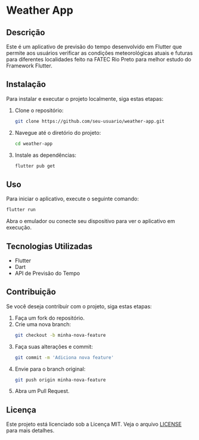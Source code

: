 # Weather App

## Descrição
Este é um aplicativo de previsão do tempo desenvolvido em Flutter que permite aos usuários verificar as condições meteorológicas atuais e futuras para diferentes localidades feito na FATEC Rio Preto para melhor estudo do Framework Flutter.

## Instalação
Para instalar e executar o projeto localmente, siga estas etapas:

1. Clone o repositório:
    ```bash
    git clone https://github.com/seu-usuario/weather-app.git
    ```
2. Navegue até o diretório do projeto:
    ```bash
    cd weather-app
    ```
3. Instale as dependências:
    ```bash
    flutter pub get
    ```

## Uso
Para iniciar o aplicativo, execute o seguinte comando:
```bash
flutter run
```
Abra o emulador ou conecte seu dispositivo para ver o aplicativo em execução.

## Tecnologias Utilizadas
- Flutter
- Dart
- API de Previsão do Tempo 

## Contribuição
Se você deseja contribuir com o projeto, siga estas etapas:

1. Faça um fork do repositório.
2. Crie uma nova branch:
    ```bash
    git checkout -b minha-nova-feature
    ```
3. Faça suas alterações e commit:
    ```bash
    git commit -m 'Adiciona nova feature'
    ```
4. Envie para o branch original:
    ```bash
    git push origin minha-nova-feature
    ```
5. Abra um Pull Request.

## Licença
Este projeto está licenciado sob a Licença MIT. Veja o arquivo [LICENSE](LICENSE) para mais detalhes.
